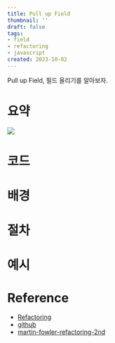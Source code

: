 ```yaml
---
title: Pull up Field
thumbnail: ''
draft: false
tags:
- field
- refactoring
- javascript
created: 2023-10-02
---
```


Pull up Field, 필드 올리기를 알아보자.

# 요약

![](Screen%20Shot%202023-10-02%20at%205.16.54%20PM.png)

# 코드

# 배경

# 절차

# 예시

# Reference

* [Refactoring](https://product.kyobobook.co.kr/detail/S000001810241)
* [github](https://github.com/WegraLee/Refactoring)
* [martin-fowler-refactoring-2nd](https://github.com/wickedwukong/martin-fowler-refactoring-2nd)
